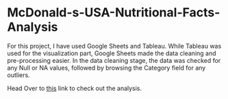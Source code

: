 # McDonald-s-USA-Nutritional-Facts-Analysis
For this project, I have used Google Sheets and Tableau. While Tableau was used for the visualization part, Google Sheets made the data cleaning and pre-processing easier. In the data cleaning stage, the data was checked for any Null or NA values, followed by browsing the Category field for any outliers.  

Head Over to [this](https://public.tableau.com/app/profile/a.ujjwal/viz/McDonaldsUSA-NutritionalFactsAnalysis/McDUSANutritionalFactsAnalysis) link to check out the analysis.
